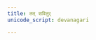 ```yaml
---
title: तत् सवितुर्
unicode_script: devanagari

---
```


<div class="js_include" url="/vedAH/Rk/shAkalam/saMhitA/03/prAchInA_prastutiH/aMshAH/tat_savitur.md"  newLevelForH1="2" includeTitle="true"> </div>  

